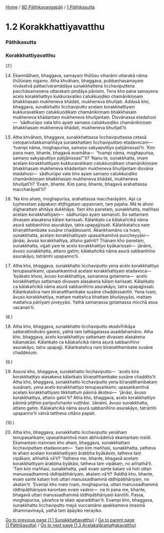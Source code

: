 
[Home](/) / [8D Pāthikavaggapāḷi](/tipitaka/8D.md) / [1 Pāthikasutta](/tipitaka/8D/1.md)

# 1.2 Korakkhattiyavatthu

### Pāthikasutta

### Korakkhattiyavatthu

(7.)

14. Ekamidāhaṃ, bhaggava, samayaṃ thūlūsu viharāmi uttarakā nāma thūlūnaṃ nigamo. Atha khvāhaṃ, bhaggava, pubbaṇhasamayaṃ nivāsetvā pattacīvaramādāya sunakkhattena licchaviputtena pacchāsamaṇena uttarakaṃ piṇḍāya pāvisiṃ. Tena kho pana samayena acelo korakkhattiyo kukkuravatiko catukkuṇḍiko chamānikiṇṇaṃ bhakkhasaṃ mukheneva khādati, mukheneva bhuñjati. Addasā kho, bhaggava, sunakkhatto licchaviputto acelaṃ korakkhattiyaṃ kukkuravatikaṃ catukkuṇḍikaṃ chamānikiṇṇaṃ bhakkhasaṃ mukheneva khādantaṃ mukheneva bhuñjantaṃ. Disvānassa etadahosi—  ‘sādhurūpo vata bho ayaṃ samaṇo catukkuṇḍiko chamānikiṇṇaṃ bhakkhasaṃ mukheneva khādati, mukheneva bhuñjatī’ti.

15. Atha khvāhaṃ, bhaggava, sunakkhattassa licchaviputtassa cetasā cetoparivitakkamaññāya sunakkhattaṃ licchaviputtaṃ etadavocaṃ—  ‘tvampi nāma, moghapurisa, samaṇo sakyaputtiyo paṭijānissasī’ti. ‘Kiṃ pana maṃ, bhante, bhagavā evamāha—  “tvampi nāma, moghapurisa, samaṇo sakyaputtiyo paṭijānissasī”’ti? ‘Nanu te, sunakkhatta, imaṃ acelaṃ korakkhattiyaṃ kukkuravatikaṃ catukkuṇḍikaṃ chamānikiṇṇaṃ bhakkhasaṃ mukheneva khādantaṃ mukheneva bhuñjantaṃ disvāna etadahosi—  sādhurūpo vata bho ayaṃ samaṇo catukkuṇḍiko chamānikiṇṇaṃ bhakkhasaṃ mukheneva khādati, mukheneva bhuñjatī’ti? ‘Evaṃ, bhante. Kiṃ pana, bhante, bhagavā arahattassa maccharāyatī’ti?

16. ‘Na kho ahaṃ, moghapurisa, arahattassa maccharāyāmi. Api ca tuyhevetaṃ pāpakaṃ diṭṭhigataṃ uppannaṃ, taṃ pajaha. Mā te ahosi dīgharattaṃ ahitāya dukkhāya. Yaṃ kho panetaṃ, sunakkhatta, maññasi acelaṃ korakkhattiyaṃ—  sādhurūpo ayaṃ samaṇoti. So sattamaṃ divasaṃ alasakena kālaṃ karissati. Kālaṅkato ca kālakañcikā nāma asurā sabbanihīno asurakāyo, tatra upapajjissati. Kālaṅkatañca naṃ bīraṇatthambake susāne chaḍḍessanti. Ākaṅkhamāno ca tvaṃ, sunakkhatta, acelaṃ korakkhattiyaṃ upasaṅkamitvā puccheyyāsi—  jānāsi, āvuso korakkhattiya, attano gatinti? Ṭhānaṃ kho panetaṃ, sunakkhatta, vijjati yaṃ te acelo korakkhattiyo byākarissati—  jānāmi, āvuso sunakkhatta, attano gatiṃ; kālakañcikā nāma asurā sabbanihīno asurakāyo, tatrāmhi upapanno’ti.

17. Atha kho, bhaggava, sunakkhatto licchaviputto yena acelo korakkhattiyo tenupasaṅkami; upasaṅkamitvā acelaṃ korakkhattiyaṃ etadavoca—  ‘byākato khosi, āvuso korakkhattiya, samaṇena gotamena—  acelo korakkhattiyo sattamaṃ divasaṃ alasakena kālaṃ karissati. Kālaṅkato ca kālakañcikā nāma asurā sabbanihīno asurakāyo, tatra upapajjissati. Kālaṅkatañca naṃ bīraṇatthambake susāne chaḍḍessantīti. Yena tvaṃ, āvuso korakkhattiya, mattaṃ mattañca bhattaṃ bhuñjeyyāsi, mattaṃ mattañca pānīyaṃ piveyyāsi. Yathā samaṇassa gotamassa micchā assa vacanan’ti.

(8.)

18. Atha kho, bhaggava, sunakkhatto licchaviputto ekadvīhikāya sattarattindivāni gaṇesi, yathā taṃ tathāgatassa asaddahamāno. Atha kho, bhaggava, acelo korakkhattiyo sattamaṃ divasaṃ alasakena kālamakāsi. Kālaṅkato ca kālakañcikā nāma asurā sabbanihīno asurakāyo, tatra upapajji. Kālaṅkatañca naṃ bīraṇatthambake susāne chaḍḍesuṃ.

(9.)

19. Assosi kho, bhaggava, sunakkhatto licchaviputto—  ‘acelo kira korakkhattiyo alasakena kālaṅkato bīraṇatthambake susāne chaḍḍito’ti. Atha kho, bhaggava, sunakkhatto licchaviputto yena bīraṇatthambakaṃ susānaṃ, yena acelo korakkhattiyo tenupasaṅkami; upasaṅkamitvā acelaṃ korakkhattiyaṃ tikkhattuṃ pāṇinā ākoṭesi—  ‘jānāsi, āvuso korakkhattiya, attano gatin’ti? Atha kho, bhaggava, acelo korakkhattiyo pāṇinā piṭṭhiṃ paripuñchanto vuṭṭhāsi. ‘Jānāmi, āvuso sunakkhatta, attano gatiṃ. Kālakañcikā nāma asurā sabbanihīno asurakāyo, tatrāmhi upapanno’ti vatvā tattheva uttāno papati.

(10.)

20. Atha kho, bhaggava, sunakkhatto licchaviputto yenāhaṃ tenupasaṅkami; upasaṅkamitvā maṃ abhivādetvā ekamantaṃ nisīdi. Ekamantaṃ nisinnaṃ kho ahaṃ, bhaggava, sunakkhattaṃ licchaviputtaṃ etadavocaṃ—  ‘taṃ kiṃ maññasi, sunakkhatta, yatheva te ahaṃ acelaṃ korakkhattiyaṃ ārabbha byākāsiṃ, tatheva taṃ vipākaṃ, aññathā vā’ti? ‘Yatheva me, bhante, bhagavā acelaṃ korakkhattiyaṃ ārabbha byākāsi, tatheva taṃ vipākaṃ, no aññathā’ti. ‘Taṃ kiṃ maññasi, sunakkhatta, yadi evaṃ sante kataṃ vā hoti uttari manussadhammā iddhipāṭihāriyaṃ, akataṃ vā’ti? ‘Addhā kho, bhante, evaṃ sante kataṃ hoti uttari manussadhammā iddhipāṭihāriyaṃ, no akatan’ti. ‘Evampi kho maṃ tvaṃ, moghapurisa, uttari manussadhammā iddhipāṭihāriyaṃ karontaṃ evaṃ vadesi—  na hi pana me, bhante, bhagavā uttari manussadhammā iddhipāṭihāriyaṃ karotīti. Passa, moghapurisa, yāvañca te idaṃ aparaddhan’ti. Evampi kho, bhaggava, sunakkhatto licchaviputto mayā vuccamāno apakkameva imasmā dhammavinayā, yathā taṃ āpāyiko nerayiko.

[Go to previous page (1.1 Sunakkhattavatthu)](/tipitaka/8D/1/1.1.md) / [Go to parent page (1 Pāthikasutta)](/tipitaka/8D/1.md) / [Go to next page (1.3 Acelakaḷāramaṭṭakavatthu)](/tipitaka/8D/1/1.3.md)


